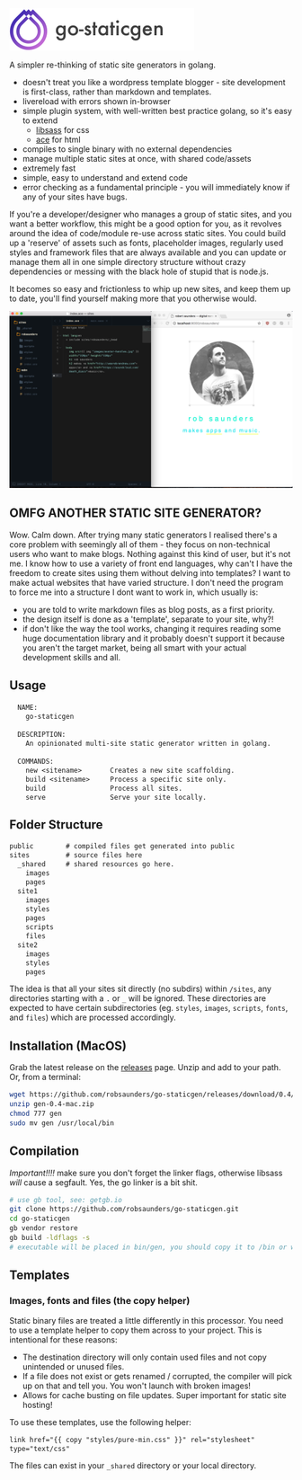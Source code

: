 <img src="logo.png" alt="go-staticgen" height="75">

A simpler re-thinking of static site generators in golang.

- doesn't treat you like a wordpress template blogger - site development is first-class, rather than markdown and templates.
- livereload with errors shown in-browser
- simple plugin system, with well-written best practice golang, so it's easy to extend
  - [libsass](https://github.com/wellington/go-libsass) for css
  - [ace](https://github.com/yosssi/ace) for html
- compiles to single binary with no external dependencies
- manage multiple static sites at once, with shared code/assets
- extremely fast
- simple, easy to understand and extend code
- error checking as a fundamental principle - you will immediately know if any of your sites have bugs.

If you're a developer/designer who manages a group of static sites, and you want a better workflow, this might be a good option for you, as it revolves around the idea of code/module re-use across static sites. You could build up a 'reserve' of assets such as fonts, placeholder images, regularly used styles and framework files that are always available and you can update or manage them all in one simple directory structure without crazy dependencies or messing with the black hole of stupid that is node.js.

It becomes so easy and frictionless to whip up new sites, and keep them up to date, you'll find yourself making more that you otherwise would.

![screenshot](screenshot.png)

## OMFG ANOTHER STATIC SITE GENERATOR?
Wow. Calm down. After trying many static generators I realised there's a core problem with seemingly all of them - they focus on non-technical users who want to make blogs. Nothing against this kind of user, but it's not me. I know how to use a variety of front end languages, why can't I have the freedom to create sites using them without delving into templates? I want to make actual websites that have varied structure. I don't need the program to force me into a structure I dont want to work in, which usually is:

- you are told to write markdown files as blog posts, as a first priority.
- the design itself is done as a 'template', separate to your site, why?!
- if don't like the way the tool works, changing it requires reading some huge documentation library and it probably doesn't support it because you aren't the target market, being all smart with your actual development skills and all.

## Usage

```
  NAME:
    go-staticgen

  DESCRIPTION:
    An opinionated multi-site static generator written in golang.

  COMMANDS:
    new <sitename>       Creates a new site scaffolding.
    build <sitename>     Process a specific site only.
    build                Process all sites.
    serve                Serve your site locally.
```

## Folder Structure
```
public        # compiled files get generated into public
sites         # source files here
  _shared     # shared resources go here.
    images
    pages
  site1
    images
    styles
    pages
    scripts
    files
  site2
    images
    styles
    pages
```

The idea is that all your sites sit directly (no subdirs) within `/sites`, any directories starting with a `.` or `_` will be ignored. These directories are expected to have certain subdirectories (eg. `styles`, `images`, `scripts`, `fonts`, and `files`) which are processed accordingly.

## Installation (MacOS)
Grab the latest release on the [releases](releases) page. Unzip and add to your path. Or, from a terminal:

```bash
wget https://github.com/robsaunders/go-staticgen/releases/download/0.4/gen-0.4-mac.zip
unzip gen-0.4-mac.zip
chmod 777 gen
sudo mv gen /usr/local/bin
```

## Compilation

*Important!!!!* make sure you don't forget the linker flags, otherwise libsass *will* cause a segfault. Yes, the go linker is a bit shit.

```bash
# use gb tool, see: getgb.io
git clone https://github.com/robsaunders/go-staticgen.git
cd go-staticgen
gb vendor restore
gb build -ldflags -s
# executable will be placed in bin/gen, you should copy it to /bin or within your path.
```

## Templates

### Images, fonts and files (the copy helper)
Static binary files are treated a little differently in this processor. You need to use a template helper to copy them across to your project. This is intentional for these reasons:
- The destination directory will only contain used files and not copy unintended or unused files.
- If a file does not exist or gets renamed / corrupted, the compiler will pick up on that and tell you. You won't launch with broken images!
- Allows for cache busting on file updates. Super important for static site hosting!

To use these templates, use the following helper:
```haml
link href="{{ copy "styles/pure-min.css" }}" rel="stylesheet" type="text/css"
```

The files can exist in your `_shared` directory or your local directory.
